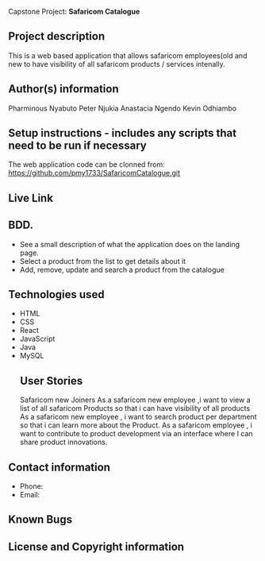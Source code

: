 Capstone Project: **Safaricom Catalogue**
## Project description
This is a web based application that allows safaricom employees(old and new to have visibility of all safaricom products / services intenally.
## Author(s) information
Pharminous Nyabuto
Peter Njukia
Anastacia Ngendo
Kevin Odhiambo
## Setup instructions - includes any scripts that need to be run if necessary

The web application code can be clonned from: https://github.com/pmy1733/SafaricomCatalogue.git
## Live Link

## BDD.
* See a  small description of what the application does on the landing page.
* Select a product from the list to get details about it
* Add, remove, update and search a product from the catalogue
## Technologies used
* HTML
* CSS
* React
* JavaScript
* Java
* MySQL
  ## User Stories
   Safaricom new Joiners
  As a safaricom new employee ,i want to view a list of all safaricom Products so that i can have visibility of all products
  As a safaricom new employee , i want to search product per department so that i can learn more about the Product.
  As a safaricom employee , i want to contribute to product development via an interface where I can share product innovations.
## Contact information
* Phone: 
* Email:

## Known Bugs

## License and Copyright information
